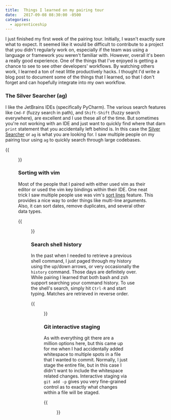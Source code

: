 ```yaml
---
title:  Things I learned on my pairing tour
date:   2017-09-08 08:30:00 -0500
categories: 
  - apprenticeship
---
```


I just finished my first week of the pairing tour. Initially, I wasn't exactly
sure what to expect. It seemed like it would be difficult to contribute to a project
that you didn't regularly work on, especially if the team was using a language
or framework you weren't familiar with. However, overall it's been a really good
experience. One of the things that I've enjoyed is getting a chance to see to
see other developers' workflows. By watching others work, I learned a ton of
neat little productively hacks. I thought I'd write a blog post to document some
of the things that I learned, so that I don't forget and can hopefully
integrate into my own workflow.

### The Silver Searcher (ag) 

I like the JetBrains IDEs (specifically PyCharm). The various search
features like `Cmd-F` (fuzzy search in path), and `Shift-Shift` (fuzzy search
everywhere), are excellent and I use these all of the time. But sometimes you're
not working with an IDE and just want to quickly find where that darn `print`
statement that you accidentally left behind is. In this case the [Silver
Searcher](https://github.com/ggreer/the_silver_searcher) or `ag` is what you are
looking for. I saw multiple people on my pairing tour using `ag` to quickly
search through large codebases. 

{{<figure src="/assets/2017-09-08-ag.gif" class="center-figure-image">}}

### Sorting with vim

Most of the people that I paired with either used vim as their editor or used the
vim key bindings within their IDE. One neat trick I saw multiple people use was
vim's [sort lines](http://vim.wikia.com/wiki/Sort_lines) feature. This provides
a nice way to order things like multi-line arguments. Also, it can sort dates,
remove duplicates, and several other data types.

{{<figure src="/assets/2017-09-08-sort.gif" class="center-figure-image">}}

### Search shell history
In the past when I needed to retrieve a previous shell command, I just paged
through my history using the up/down arrows, or very occasionally the `history`
command. Those days are definitely over. While pairing I learned that both bash
and zsh support searching your command history. To use the shell's search, simply hit
`Ctrl-R` and start typing. Matches are retrieved in reverse order.
 
 
{{<figure src="/assets/2017-09-08-search.gif" class="center-figure-image">}}

### Git interactive staging

As with everything git there are a million options here, but this came up for me
when I had accidentally added whitespace to multiple spots in a file that I
wanted to commit. Normally, I just stage the entire file, but in this case I
didn't want to include the whitespace related changes. Interactive staging via
`git add -p` gives you very fine-grained control as to exactly what changes
within a file will be staged. 

{{<figure src="/assets/2017-09-08-git-add-p.gif" class="center-figure-image">}}

